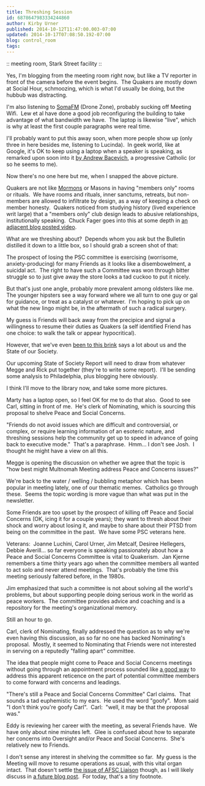 ```yaml
---
title: Threshing Session
id: 6878647983334244860
author: Kirby Urner
published: 2014-10-12T11:47:00.003-07:00
updated: 2014-10-17T07:08:50.192-07:00
blog: control_room
tags: 
---
```


[](https://www.flickr.com/photos/kirbyurner/15516744251)

:: meeting room, Stark Street facility ::

Yes, I'm blogging from the meeting room right now, but like a TV reporter in front of the camera before the event begins.  The Quakers are mostly down at Social Hour, schmoozing, which is what I'd usually be doing, but the hubbub was distracting.

I'm also listening to [SomaFM](http://somafm.com/) (Drone Zone), probably sucking off Meeting Wifi.  Lew et al have done a good job reconfiguring the building to take advantage of what bandwidth we have.  The laptop is likewise "live", which is why at least the first couple paragraphs were real time.

I'll probably want to put this away soon, when more people show up (only three in here besides me, listening to Lucinda).  In geek world, like at Google, it's OK to keep using a laptop when a speaker is speaking, as remarked upon soon into it [by Andrew Bacevich](http://controlroom.blogspot.com/2014/09/vectors.html), a progressive Catholic (or so he seems to me).

Now there's no one here but me, when I snapped the above picture.

Quakers are not like [Mormons](http://mybizmo.blogspot.com/2014/06/gay-pride.html) or Masons in having "members only" rooms or rituals.  We have rooms and rituals, inner sanctums, retreats, but non-members are allowed to infiltrate by design, as a way of keeping a check on member honesty.  Quakers noticed from studying history (lived experience writ large) that a "members only" club design leads to abusive relationships, institutionally speaking.  Chuck Fager goes into this at some depth in [an adjacent blog posted video](http://worldgame.blogspot.com/2014/10/on-progressive-friends.html).

What are we threshing about?  Depends whom you ask but the Bulletin distilled it down to a little box, so I should grab a screen shot of that:

[](https://www.flickr.com/photos/kirbyurner/15518420135)

The prospect of losing the PSC committee is exercising (worrisome, anxiety-producing) for many Friends as it looks like a disembowelment, a suicidal act.  The right to have such a Committee was won through bitter struggle so to just give away the store looks a tad cuckoo to put it nicely.

But that's just one angle, probably more prevalent among oldsters like me.  The younger hipsters see a way forward where we all turn to one guy or gal for guidance, or treat as a catalyst or whatever.  I'm hoping to pick up on what the new lingo might be, in the aftermath of such a radical surgery.

My guess is Friends will back away from the precipice and signal a willingness to resume their duties as Quakers (a self identified Friend has one choice: to walk the talk or appear hypocritical).

However, that we've even [been to this brink](http://controlroom.blogspot.com/2014/06/end-of-era.html) says a lot about us and the State of our Society.

Our upcoming State of Society Report will need to draw from whatever Megge and Rick put together (they're to write some report).  I'll be sending some analysis to Philadelphia, plus blogging here obviously.

I think I'll move to the library now, and take some more pictures.

Marty has a laptop open, so I feel OK for me to do that also.  Good to see Carl, sitting in front of me.  He's clerk of Nominating, which is sourcing this proposal to shelve Peace and Social Concerns.

"Friends do not avoid issues which are difficult and controversial, or complex, or require learning information of an esoteric nature, and threshing sessions help the community get up to speed in advance of going back to executive mode."  That's a paraphrase.  Hmm... I don't see Josh.  I thought he might have a view on all this.

Megge is opening the discussion on whether we agree that the topic is "how best might Multnomah Meeting address Peace and Concerns issues?"

We're back to the water / welling / bubbling metaphor which has been popular in meeting lately, one of our thematic memes.  Catholics go through these.  Seems the topic wording is more vague than what was put in the newsletter.

Some Friends are too upset by the prospect of killing off Peace and Social Concerns (OK, icing it for a couple years); they want to thresh about their shock and worry about losing it, and maybe to share about their PTSD from being on the committee in the past.  We have some PSC veterans here.

Veterans:  Joanne Luchini, Carol Urner, Jim Metcalf, Desiree Hellegers, Debbie Averill... so far everyone is speaking passionately about how a Peace and Social Concerns Committee is vital to Quakerism.  Jan Kjerne remembers a time thirty years ago when the committee members all wanted to act solo and never attend meetings.  That's probably the time this meeting seriously faltered before, in the 1980s.

Jim emphasized that such a committee is not about solving all the world's problems, but about supporting people doing serious work in the world as peace workers.  The committee provides advice and coaching and is a repository for the meeting's organizational memory.

Still an hour to go.

Carl, clerk of Nominating, finally addressed the question as to why we're even having this discussion, as so far no one has backed Nominating's proposal.  Mostly, it seemed to Nominating that Friends were not interested in serving on a reputedly "falling apart" committee. 

The idea that people might come to Peace and Social Concerns meetings without going through an appointment process sounded like [a good way](http://mybizmo.blogspot.com/2014/10/innovations-in-role-playing.html) to address this apparent reticence on the part of potential committee members to come forward with concerns and leadings.

"There's still a Peace and Social Concerns Committee" Carl claims.  That sounds a tad euphemistic to my ears.  He used the word "goofy".  Mom said "I don't think you're goofy Carl".  Carl:  "well, it may be that the proposal was."

Eddy is reviewing her career with the meeting, as several Friends have.  We have only about nine minutes left.  Glee is confused about how to separate her concerns into Oversight and/or Peace and Social Concerns.  She's relatively new to Friends.

I don't sense any interest in shelving the committee so far.  My guess is the Meeting will move to resume operations as usual, with this vital organ intact.  That doesn't settle [the issue of AFSC Liaison](http://controlroom.blogspot.com/2014/06/notes-from-business-meeting.html) though, as I will likely discuss in [a future blog post](http://worldgame.blogspot.com/2014/10/revised-org-chart.html).  For today, that's a tiny footnote.

[](https://www.flickr.com/photos/afscportland/15333262530)